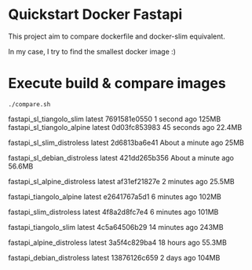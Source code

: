 # Quickstart Docker Fastapi
This project aim to compare dockerfile and docker-slim equivalent.

In my case, I try to find the smallest docker image :)

# Execute build & compare images
`./compare.sh`

fastapi_sl_tiangolo_slim       latest    7691581e0550   1 second ago         125MB
fastapi_sl_tiangolo_alpine     latest    0d03fc853983   45 seconds ago       22.4MB

fastapi_sl_slim_distroless     latest    2d6813ba6e41   About a minute ago   25MB

fastapi_sl_debian_distroless   latest    421dd265b356   About a minute ago   56.6MB

fastapi_sl_alpine_distroless   latest    af31ef21827e   2 minutes ago        25.5MB

fastapi_tiangolo_alpine        latest    e2641767a5d1   6 minutes ago        102MB

fastapi_slim_distroless        latest    4f8a2d8fc7e4   6 minutes ago        101MB

fastapi_tiangolo_slim          latest    4c5a64506b29   14 minutes ago       243MB

fastapi_alpine_distroless      latest    3a5f4c829ba4   18 hours ago         55.3MB

fastapi_debian_distroless      latest    13876126c659   2 days ago           104MB
